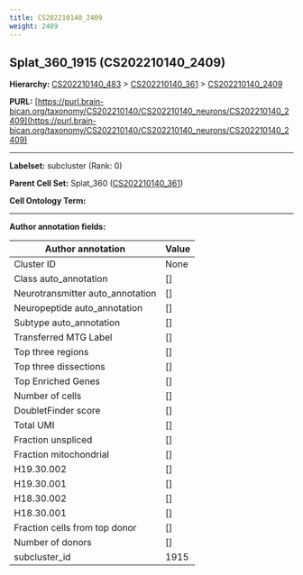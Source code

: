 ```yaml
---
title: CS202210140_2409
weight: 2409
---
```

## Splat_360_1915 (CS202210140_2409)
<b>Hierarchy: </b>
[CS202210140_483](../CS202210140_483) >
[CS202210140_361](../CS202210140_361) >
[CS202210140_2409](../CS202210140_2409)

**PURL:** [https://purl.brain-bican.org/taxonomy/CS202210140/CS202210140_neurons/CS202210140_2409](https://purl.brain-bican.org/taxonomy/CS202210140/CS202210140_neurons/CS202210140_2409)

---


**Labelset:** subcluster (Rank: 0)

**Parent Cell Set:** Splat_360 ([CS202210140_361](../CS202210140_361))



**Cell Ontology Term:** 

[MARKER GENES.]: #


---

[TRANSFERRED ANNOTATIONS.]: #


[AUTHOR ANNOTATION FIELDS.]: #


**Author annotation fields:**

| Author annotation | Value |
|-------------------|-------|
|Cluster ID|None|
|Class auto_annotation|[]|
|Neurotransmitter auto_annotation|[]|
|Neuropeptide auto_annotation|[]|
|Subtype auto_annotation|[]|
|Transferred MTG Label|[]|
|Top three regions|[]|
|Top three dissections|[]|
|Top Enriched Genes|[]|
|Number of cells|[]|
|DoubletFinder score|[]|
|Total UMI|[]|
|Fraction unspliced|[]|
|Fraction mitochondrial|[]|
|H19.30.002|[]|
|H19.30.001|[]|
|H18.30.002|[]|
|H18.30.001|[]|
|Fraction cells from top donor|[]|
|Number of donors|[]|
|subcluster_id|1915|
